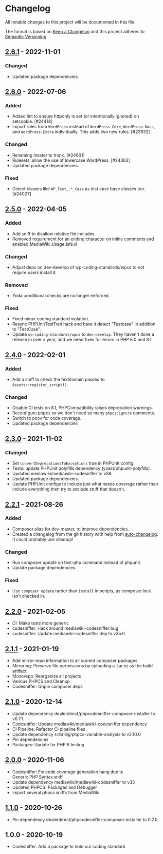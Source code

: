 # Changelog

All notable changes to this project will be documented in this file.

The format is based on [Keep a Changelog](https://keepachangelog.com/en/1.0.0/)
and this project adheres to [Semantic Versioning](https://semver.org/spec/v2.0.0.html).

## [2.6.1] - 2022-11-01
### Changed
- Updated package dependencies.

## [2.6.0] - 2022-07-06
### Added
- Added lint to ensure httponly is set (or intentionally ignored) on setcookie. [#24418]
- Import rules from `WordPress` instead of `WordPress-Core`, `WordPress-Docs`, and `WordPress-Extra` individually. This adds two new rules. [#23932]

### Changed
- Renaming master to trunk. [#24661]
- Rulesets: allow the use of lowercase WordPress. [#24363]
- Updated package dependencies.

### Fixed
- Detect classes like `WP_Test_.*_Case` as test case base classes too. [#24027]

## [2.5.0] - 2022-04-05
### Added
- Add sniff to disallow relative file includes.
- Removed requirement for an ending character on inline comments and enabled MediaWiki.Usage.IsNull

### Changed
- Adjust deps on dev-develop of wp-coding-standards/wpcs to not require users install it.

### Removed
- Yoda conditional checks are no longer enforced.

### Fixed
- Fixed minor coding standard violation.
- Resync PHPUnitTestTrait hack and have it detect "Testcase" in addition to "TestCase".
- Update `wp-coding-standards/wpcs` to `dev-develop`. They haven't done a release in over a year, and we need fixes for errors in PHP 8.0 and 8.1.

## [2.4.0] - 2022-02-01
### Added
- Add a sniff to check the textdomain passed to `Assets::register_script()`.

### Changed
- Disable CI tests on 8.1, PHPCompatibility raises deprecation warnings.
- Reconfigure phpcs so we don't need so many `phpcs:ignore` comments.
- Switch to pcov for code coverage.
- Updated package dependencies

## [2.3.0] - 2021-11-02
### Changed
- Set `convertDeprecationsToExceptions` true in PHPUnit config.
- Tests: update PHPUnit polyfills dependency (yoast/phpunit-polyfills).
- Updated mediawiki/mediawiki-codesniffer to v38.
- Updated package dependencies.
- Update PHPUnit configs to include just what needs coverage rather than include everything then try to exclude stuff that doesn't.

## [2.2.1] - 2021-08-26
### Added
- Composer alias for dev-master, to improve dependencies.
- Created a changelog from the git history with help from [auto-changelog](https://www.npmjs.com/package/auto-changelog). It could probably use cleanup!

### Changed
- Run composer update on test-php command instead of phpunit.
- Update package dependencies.

### Fixed
- Use `composer update` rather than `install` in scripts, as composer.lock isn't checked in.

## [2.2.0] - 2021-02-05

- CI: Make tests more generic
- codesniffer: Hack around mediawiki-codesniffer bug
- codesniffer: Update mediawiki-codesniffer dep to v35.0

## [2.1.1] - 2021-01-19

- Add mirror-repo information to all current composer packages
- Mirroring: Preserve file permissions by uploading a .tar.xz as the build artifact
- Monorepo: Reorganize all projects
- Various PHPCS and Cleanup
- Codesniffer: Unpin composer deps

## [2.1.0] - 2020-12-14

- Update dependency dealerdirect/phpcodesniffer-composer-installer to v0.7.1
- Codesniffer: Update mediawiki/mediawiki-codesniffer dependency
- CI Pipeline: Refactor CI pipeline files
- Update dependency sirbrillig/phpcs-variable-analysis to v2.10.0
- Pin dependencies
- Packages: Update for PHP 8 testing

## [2.0.0] - 2020-11-06

- Codesniffer: Fix code coverage generation hang due to Generic.PHP.Syntax sniff
- Update dependency mediawiki/mediawiki-codesniffer to v33
- Updated PHPCS: Packages and Debugger
- Import several phpcs sniffs from MediaWiki

## [1.1.0] - 2020-10-26

- Pin dependency dealerdirect/phpcodesniffer-composer-installer to 0.7.0

## 1.0.0 - 2020-10-19

- Codesniffer: Add a package to hold our coding standard

[2.6.1]: https://github.com/Automattic/jetpack-codesniffer/compare/v2.6.0...v2.6.1
[2.6.0]: https://github.com/Automattic/jetpack-codesniffer/compare/v2.5.0...v2.6.0
[2.5.0]: https://github.com/Automattic/jetpack-codesniffer/compare/v2.4.0...v2.5.0
[2.4.0]: https://github.com/Automattic/jetpack-codesniffer/compare/v2.3.0...v2.4.0
[2.3.0]: https://github.com/Automattic/jetpack-codesniffer/compare/v2.2.1...v2.3.0
[2.2.1]: https://github.com/Automattic/jetpack-codesniffer/compare/v2.2.0...v2.2.1
[2.2.0]: https://github.com/Automattic/jetpack-codesniffer/compare/v2.1.1...v2.2.0
[2.1.1]: https://github.com/Automattic/jetpack-codesniffer/compare/v2.1.0...v2.1.1
[2.1.0]: https://github.com/Automattic/jetpack-codesniffer/compare/v2.0.0...v2.1.0
[2.0.0]: https://github.com/Automattic/jetpack-codesniffer/compare/v1.1.0...v2.0.0
[1.1.0]: https://github.com/Automattic/jetpack-codesniffer/compare/v1.0.0...v1.1.0
